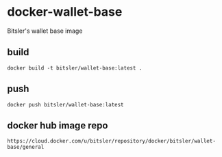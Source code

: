 # docker-wallet-base
Bitsler's wallet base image

## build
```
docker build -t bitsler/wallet-base:latest .
```

## push
```
docker push bitsler/wallet-base:latest
```

## docker hub image repo
```
https://cloud.docker.com/u/bitsler/repository/docker/bitsler/wallet-base/general
```